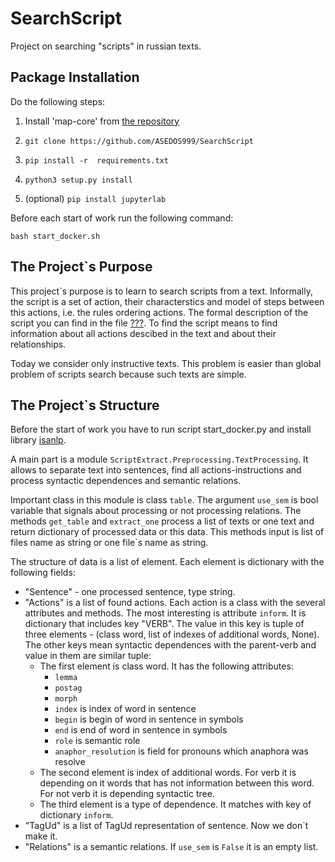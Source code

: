 # SearchScript
Project on searching "scripts" in russian texts.

## Package Installation

Do the following steps:

1. Install 'map-core' from [the repository](https://github.com/cog-isa/map-core)

2. `git clone https://github.com/ASEDOS999/SearchScript`

3. `pip install -r  requirements.txt`

4. `python3 setup.py install`

5. (optional) `pip install jupyterlab`

Before each start of work run the following command:

`bash start_docker.sh`

## The Project`s Purpose

This project`s purpose is to learn to search scripts from a text. Informally, the script is a set of action, their characterstics and model of steps between this actions, i.e. the rules ordering actions. The formal description of the script you can find in the file [???](???). To find the script means to find information about all actions descibed in the text and about their relationships.

Today we consider only instructive texts. This problem is easier than global problem of scripts search because such texts are simple.

## The Project`s Structure

Before the start of work you have to run script start_docker.py and install library [isanlp](https://github.com/IINemo/isanlp).

A main part is a module `ScriptExtract.Preprocessing.TextProcessing`. It allows to separate text into sentences, find all actions-instructions and process syntactic dependences and semantic relations.

Important class in this module is class `table`. The argument `use_sem` is bool variable that signals about processing or not processing relations. The methods `get_table` and `extract_one` process a list of texts or one text and return dictionary of processed data or this data. This methods input is list of files name as string or one file`s name as string.

The structure of data is a list of element. Each element is dictionary with the following fields:

* "Sentence" - one processed sentence, type string.
* "Actions" is a list of found actions. Each action is a class with the several attributes and methods. The most interesting is attribute `inform`. It is dictionary that includes key "VERB". The value in this key is tuple of three elements - (class word, list of indexes of additional words, None). The other keys mean syntactic dependences with the parent-verb and value in them are similar tuple:
    * The first element is class word. It has the following attributes:
        * `lemma`
        * `postag`
        * `morph`
        * `index` is index of word in sentence
        * `begin` is begin of word in sentence in symbols
        * `end` is end of word in sentence in symbols
        * `role` is semantic role
        * `anaphor_resolution` is field for pronouns which anaphora was resolve
    * The second element is index of additional words. For verb it is depending on it words that has not information between this word. For not verb it is depending syntactic tree.
    * The third element is a type of dependence. It matches with key of dictionary `inform`.
* "TagUd" is a list of TagUd representation of sentence. Now we don`t make it.
* "Relations" is a semantic relations. If `use_sem` is `False` it is an empty list.
